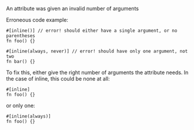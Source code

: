 An attribute was given an invalid number of arguments

Erroneous code example:

```compile_fail,E0805
#[inline()] // error! should either have a single argument, or no parentheses
fn foo() {}

#[inline(always, never)] // error! should have only one argument, not two
fn bar() {}
```

To fix this, either give the right number of arguments the attribute needs.
In the case of inline, this could be none at all:

```
#[inline]
fn foo() {}
```

or only one:

```
#[inline(always)]
fn foo() {}
```
